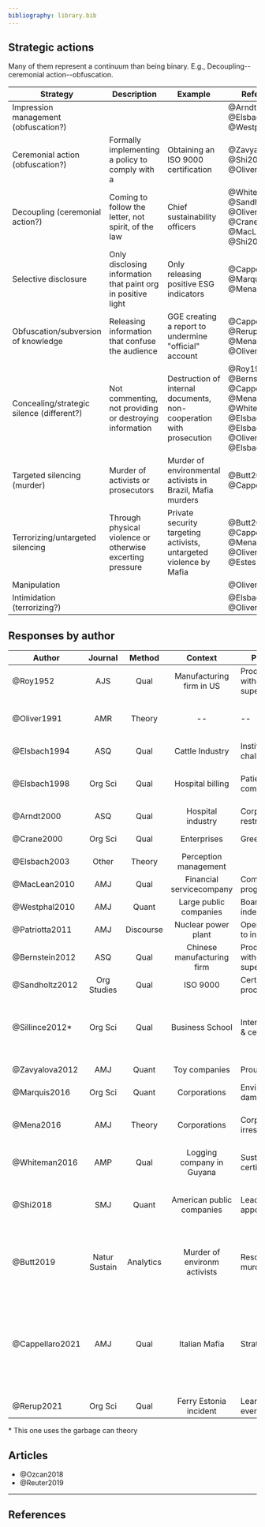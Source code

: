 ```yaml
---
bibliography: library.bib
---
```


## Strategic actions

Many of them represent a continuum than being binary. E.g., Decoupling--ceremonial action--obfuscation.

Strategy                            | Description                                       | Example   | References
---                                 | -----                                             | -----     | ---------
Impression management (obfuscation?)|                                                                                           |                                                                      | @Arndt2000, @Elsbach2003, @Westphal2010
Ceremonial action (obfuscation?)    | Formally implementing a policy to comply with a                                           | Obtaining an ISO 9000 certification                                  | @Zavyalova2012, @Shi2018, @Oliver1991
Decoupling (ceremonial action?)     | Coming to follow the letter, not spirit, of the law                                       | Chief sustainability officers            | @Whiteman2016, @Sandholtz2012, @Oliver1991, @Crane2000, @MacLean2010, @Shi2018
Selective disclosure                | Only disclosing information that paint org in positive light                              | Only releasing positive ESG indicators                               | @Cappellaro2021, @Marquis2016, @Mena2016
Obfuscation/subversion of knowledge | Releasing information that confuse the audience                                           | GGE creating a report to undermine "official" account                | @Cappellaro2021, @Rerup2021, @Mena2016, @Oliver1991
Concealing/strategic silence (different?) | Not commenting, not providing or destroying information                             | Destruction of internal documents, non-cooperation with prosecution  | @Roy1952, @Bernstein2012, @Cappellaro2021, @Mena2016, @Whiteman2016, @Elsbach1994, @Elsbach2003, @Oliver1991, @Elsbach1998
Targeted silencing (murder)         | Murder of activists or prosecutors                                                        | Murder of environmental activists in Brazil, Mafia murders           | @Butt2019, @Cappellaro2021
Terrorizing/untargeted silencing    | Through physical violence or otherwise excerting pressure                                 | Private security targeting activists, untargeted violence by Mafia   | @Butt2019, @Cappellaro2021, @Mena2016, @Oliver1991, @Estes2019a
Manipulation                        | | |@Oliver1991
Intimidation (terrorizing?)         | | | @Elsbach1998, @Oliver1991

## Responses by author

Author          | Journal       | Method    | Context                       | Phenomenon                        | Responses
------          | :-:           | :-:       | :---:                         | ---                               | ----------                      
@Roy1952        | AJS           | Qual      | Manufacturing firm in US      | Productivity with & without supervision           | Concealing behavior
@Oliver1991     | AMR           | Theory    | --                            | --                                                | Acquisce, Compromise, Avoid, Defy, Manipulate
@Elsbach1994    | ASQ           | Qual      | Cattle Industry               | Institutional challenges                          | Denial, Acknowledgement
@Elsbach1998    | Org Sci       | Qual      | Hospital billing              | Patient complains/inquiries                       | Accomodating, Legitimate, Intimidating, Bureaucratic
@Arndt2000      | ASQ           | Qual      | Hospital industry             | Corporate restructuring                           | Impression management
@Crane2000      | Org Sci       | Qual      | Enterprises                   | Greening                                          | "Amoralization" (decoupling)
@Elsbach2003    | Other         | Theory    | Perception management                     
@MacLean2010    | AMJ           | Qual      | Financial servicecompany      | Compliance programs                               | Decoupling
@Westphal2010   | AMJ           | Quant     | Large public companies        | Board independence                                | Impression management
@Patriotta2011  | AMJ           | Discourse | Nuclear power plant           | Operator response to incident                     | Justifications
@Bernstein2012  | ASQ           | Qual      | Chinese manufacturing firm    | Productivity with & without supervision           | Concealing behavior
@Sandholtz2012  | Org Studies   | Qual      | ISO 9000                      | Certification process                             | Decoupling
@Sillince2012*  | Org Sci       | Qual      | Business School               | Internationalization & certification              | Doubting, distancing, fogging, conformity, and responsiblity rhetoric
@Zavyalova2012  | AMJ           | Quant     | Toy companies                 | Prouct recall                                     | Ceremonial & technical actions
@Marquis2016    | Org Sci       | Quant     | Corporations                  | Environmental damages                             | Selective disclosure
@Mena2016       | AMJ           | Theory    | Corporations                  | Corporate irresponsiblity                         | Forgetting work--manipulate, silence, undermine
@Whiteman2016   | AMP           | Qual      | Logging company in Guyana     | Sustainability certifications                     | Decoupling, ignoring, deflecting
@Shi2018        | SMJ           | Quant     | American public companies     | Lead director appointment                         | Ceremonial adoption, symbolic adoption, decoupling
@Butt2019       | Natur Sustain | Analytics | Murder of environm activists  | Resource use & murder                             | Murder; direct, structural & cultural violence; physical & psychological harm
@Cappellaro2021 | AMJ           | Qual      | Italian Mafia                 | Strategic ambiguity                               | Protective silence, targeted & untargeted silencing, selective disclosure, obfuscating, hyperbolic disclosing, stereotyping
@Rerup2021      | Org Sci       | Qual      | Ferry Estonia incident        | Learning from rare events                         | Subverting knowledge

\* This one uses the garbage can theory

## Articles

* @Ozcan2018
* @Reuter2019

---

## References